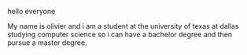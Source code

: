 hello everyone 

My name is olivier and i am a student at the university of texas at dallas studying computer science 
so i can have a bachelor degree and then pursue a master degree.
